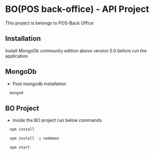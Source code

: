 # BO(POS back-office) - API Project 

This project is belongs to POS-Back Office

## Installation

Install MongoDb community edition above version 5.0 before run the application 

## MongoDb

- Post mongodb installation

```bash
  mongod
```

## BO Project

- Inside the BO project run below commands

```bash
  npm install
```
```bash
  npm install -g nodemon 
```
```bash
  npm start
```
    